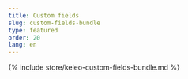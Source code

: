 ```yaml
---
title: Custom fields
slug: custom-fields-bundle
type: featured
order: 20
lang: en
---
```


{% include store/keleo-custom-fields-bundle.md %}
